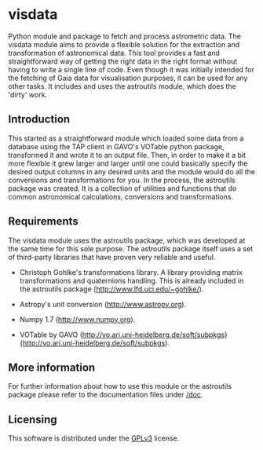 # visdata

Python module and package to fetch and process astrometric data.
The visdata module aims to provide a flexible solution for the extraction and transformation
of astronomical data. This tool provides a fast and straightforward way of getting the right
data in the right format without having to write a single line of code.
Even though it was initially intended for the fetching of Gaia data
for visualisation purposes, it can be used for any other tasks.
It includes and uses the astroutils module, which does the 'dirty' work.

## Introduction

This started as a straightforward module
which loaded some data from a database using the TAP client in GAVO's VOTable python 
package, transformed it and wrote it to an output file. Then, in order to make it a bit more flexible
it grew larger and larger until one could basically specify the desired output columns
in any desired units and the module would do all the conversions and transformations
for you. In the process, the astroutils package was created. It is a collection of utilities and functions
that do common astronomical calculations, conversions and transformations. 

## Requirements

The visdata module uses the astroutils package, which was developed at the same time for this sole purpose.
The astroutils package itself uses a set of third-party libraries that have proven very reliable and useful.

-  Christoph Gohlke's transformations library. A library providing matrix transformations and quaternions handling. This is already included in the astroutils package (http://www.lfd.uci.edu/~gohlke/).

-  Astropy's unit conversion (http://www.astropy.org).

-  Numpy 1.7 (http://www.numpy.org).

-  VOTable by GAVO (http://vo.ari.uni-heidelberg.de/soft/subpkgs}{http://vo.ari.uni-heidelberg.de/soft/subpkgs).


## More information

For further information about how to use this module or the astroutils package please refer to the
documentation files under [/doc](/doc).

## Licensing

This software is distributed under the [GPLv3](https://www.gnu.org/licenses/gpl.html) license.
